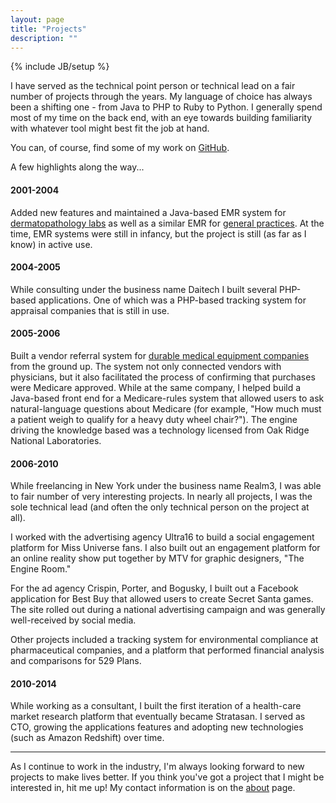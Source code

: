 ```yaml
---
layout: page
title: "Projects"
description: ""
---
```

{% include JB/setup %}

I have served as the technical point person or technical lead on a fair number
of projects through the years. My language of choice has always been a shifting
one - from Java to PHP to Ruby to Python. I generally spend most of my time on
the back end, with an eye towards building familiarity with whatever tool might
best fit the job at hand.

You can, of course, find some of my work on [GitHub](http://github.com/briandailey).

<p class="lead">A few highlights along the way...</p>

#### 2001-2004

Added new features and maintained a Java-based EMR system for [dermatopathology labs](http://www.hypercharts.com/hyperpath.net/)
 as well as a similar EMR for [general practices](http://hypercharts.com/). At
 the time, EMR systems were still in infancy, but the project is still (as far
 as I know) in active use.

#### 2004-2005

While consulting under the business name Daitech I built several PHP-based
applications. One of which was a PHP-based tracking system for appraisal
companies that is still in use.

#### 2005-2006

Built a vendor referral system for [durable medical equipment
companies](http://en.wikipedia.org/wiki/Durable_medical_equipment) from the
ground up. The system not only connected vendors with physicians, but it also
facilitated the process of confirming that purchases were Medicare approved.
While at the same company, I helped build a Java-based front end for a
Medicare-rules system that allowed users to ask natural-language questions
about Medicare (for example, "How much must a patient weigh to qualify for a
heavy duty wheel chair?"). The engine driving the knowledge based was a
technology licensed from Oak Ridge National Laboratories.


#### 2006-2010

While freelancing in New York under the business name Realm3, I was able to
fair number of very interesting projects. In nearly all projects, I was the
sole technical lead (and often the only technical person on the project
at all).

I worked with the advertising agency Ultra16 to build a social engagement
platform for Miss Universe fans. I also built out an engagement platform for an
online reality show put together by MTV for graphic designers, "The Engine
Room."

For the ad agency Crispin, Porter, and Bogusky, I built out a Facebook
application for Best Buy that allowed users to create Secret Santa games. The
site rolled out during a national advertising campaign and was generally
well-received by social media.

Other projects included a tracking system for environmental compliance at
pharmaceutical companies, and a platform that performed financial analysis
and comparisons for 529 Plans.

#### 2010-2014

While working as a consultant, I built the first iteration of a health-care
market research platform that eventually became Stratasan. I served as CTO,
growing the applications features and adopting new technologies (such as Amazon
Redshift) over time.

------

As I continue to work in the industry, I'm always looking forward to new
projects to make lives better. If you think you've got a project that I might
be interested in, hit me up! My contact information is on the
[about](/about.html) page.

